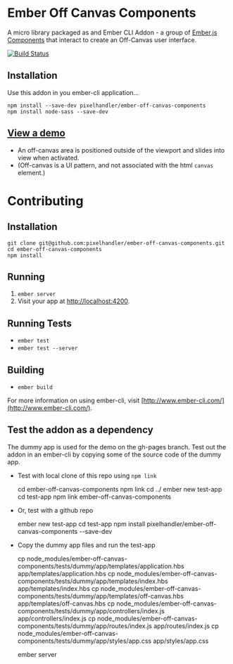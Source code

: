 # Ember Off Canvas Components

A micro library packaged as and Ember CLI Addon - a group of [Ember.js Components] that interact to create an Off-Canvas
user interface.

[![Build Status](https://travis-ci.org/pixelhandler/ember-off-canvas-components.svg?branch=v0.1.0)](https://travis-ci.org/pixelhandler/ember-off-canvas-components)

## Installation

Use this addon in you ember-cli application...

    npm install --save-dev pixelhandler/ember-off-canvas-components
    npm install node-sass --save-dev

## [View a demo][demo]

* An off-canvas area is positioned outside of the viewport and slides into view when activated. 
* (Off-canvas is a UI pattern, and not associated with the html `canvas` element.)

[Ember.js Components]: http://emberjs.com/guides/components/ 
[demo]: http://pixelhandler.github.io/ember-off-canvas-components/


# Contributing

## Installation

    git clone git@github.com:pixelhandler/ember-off-canvas-components.git
    cd ember-off-canvas-components
    npm install

## Running

1. `ember server`
2. Visit your app at <http://localhost:4200>.

## Running Tests

* `ember test`
* `ember test --server`

## Building

* `ember build`

For more information on using ember-cli, visit [http://www.ember-cli.com/](http://www.ember-cli.com/).

## Test the addon as a dependency

The dummy app is used for the demo on the gh-pages branch. Test out the
addon in an ember-cli by copying some of the source code of the dummy app. 

* Test with local clone of this repo using `npm link`

    cd ember-off-canvas-components
    npm link
    cd ../
    ember new test-app
    cd test-app
    npm link ember-off-canvas-components

* Or, test with a github repo

    ember new test-app
    cd test-app
    npm install pixelhandler/ember-off-canvas-components --save-dev

* Copy the dummy app files and run the test-app

    cp node_modules/ember-off-canvas-components/tests/dummy/app/templates/application.hbs app/templates/application.hbs
    cp node_modules/ember-off-canvas-components/tests/dummy/app/templates/index.hbs app/templates/index.hbs
    cp node_modules/ember-off-canvas-components/tests/dummy/app/templates/off-canvas.hbs app/templates/off-canvas.hbs
    cp node_modules/ember-off-canvas-components/tests/dummy/app/controllers/index.js app/controllers/index.js
    cp node_modules/ember-off-canvas-components/tests/dummy/app/routes/index.js app/routes/index.js
    cp node_modules/ember-off-canvas-components/tests/dummy/app/styles/app.css app/styles/app.css

    ember server

